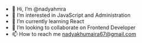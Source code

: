 - 👋 Hi, I’m @nadyahmra
- 👀 I’m interested in JavaScript and Administration
- 🌱 I’m currently learning React
- 💞️ I’m looking to collaborate on Frontend Developer
- 📫 How to reach me nadyakhumaira67@gmail.com

<!---
nadyahumairaa/nadyahumairaa is a ✨ special ✨ repository because its `README.md` (this file) appears on your GitHub profile.
You can click the Preview link to take a look at your changes.
--->
